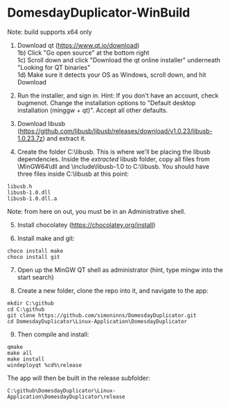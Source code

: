 # DomesdayDuplicator-WinBuild

Note: build supports x64 only

1) Download qt (https://www.qt.io/download)  
1b) Click "Go open source" at the bottom right  
1c) Scroll down and click "Download the qt online installer" underneath "Looking for QT binaries"  
1d) Make sure it detects your OS as Windows, scroll down, and hit Download  

2) Run the installer, and sign in.  Hint: If you don't have an account, check bugmenot.  Change the installation options to "Default desktop installation (minggw + qt)".  Accept all other defaults.

3) Download libusb (https://github.com/libusb/libusb/releases/download/v1.0.23/libusb-1.0.23.7z) and extract it.

4) Create the folder C:\libusb.  This is where we'll be placing the libusb dependencies.  Inside the *extracted* libusb folder, copy all files from \MinGW64\dll and \include\libusb-1.0 to C:\libusb.  You should have three files inside C:\libusb at this point:
```
libusb.h
libusb-1.0.dll
libusb-1.0.dll.a
```

Note: from here on out, you must be in an Administrative shell.

5) Install chocolatey (https://chocolatey.org/install)

6) Install make and git:
```
choco install make
choco install git
```

7) Open up the MinGW QT shell as administrator (hint, type mingw into the start search)

8) Create a new folder, clone the repo into it, and navigate to the app:

```
mkdir C:\github
cd C:\github
git clone https://github.com/simoninns/DomesdayDuplicator.git
cd DomesdayDuplicator\Linux-Application\DomesdayDuplicator
```

9) Then compile and install:

```
qmake
make all
make install
windeployqt %cd%\release
```

The app will then be built in the release subfolder:

```
C:\github\DomesdayDuplicator\Linux-Application\DomesdayDuplicator\release
```
